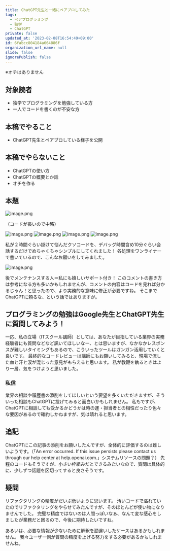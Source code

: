 ```yaml
---
title: ChatGPT先生と一緒にペアプロしてみた
tags:
  - ペアプログラミング
  - 独学
  - ChatGPT
private: false
updated_at: '2023-02-08T16:54:49+09:00'
id: 6fabcc804184a664886f
organization_url_name: null
slide: false
ignorePublish: false
---
```

※オチはありません

## 対象読者
- 独学でプログラミングを勉強している方
- 一人でコードを書くのが不安な方

## 本稿でやること
- ChatGPT先生とペアプロしている様子を公開

## 本稿でやらないこと
- ChatGPTの使い方
- ChatGPTの概要とか話
- オチを作る

## 本題
![image.png](https://qiita-image-store.s3.ap-northeast-1.amazonaws.com/0/122800/0b57e763-897c-5dc1-6d48-10d0824e7cc1.png)

（コードが長いので中略）

![image.png](https://qiita-image-store.s3.ap-northeast-1.amazonaws.com/0/122800/98176058-4c4b-3fa9-9bc8-521da4793ad1.png)
![image.png](https://qiita-image-store.s3.ap-northeast-1.amazonaws.com/0/122800/5fd47014-3839-5999-268b-4bf52434b599.png)
![image.png](https://qiita-image-store.s3.ap-northeast-1.amazonaws.com/0/122800/e771ad15-682b-f8cd-f67b-d11ee06bb196.png)
![image.png](https://qiita-image-store.s3.ap-northeast-1.amazonaws.com/0/122800/7645a594-96b8-b96b-c12c-94118caa529c.png)

私が２時間ぐらい掛けて悩んだクソコードを、デバッグ時間含め10分ぐらい会話するだけでめちゃくちゃシンプルにしてくれました！
各処理をワンライナーで書いているので、こんなお願いをしてみました。

![image.png](https://qiita-image-store.s3.ap-northeast-1.amazonaws.com/0/122800/3df985ac-08bd-2981-62bf-723b2b0cbc78.png)

後でメンテナンスする人＝私にも嬉しいサポート付き！
このコメントの書き方は参考になる方も多いかもしれませんが、コメントの内容はコードを見れば分かるじゃん！と思ったので、より実務的な意味に修正が必要ですね。
そこまでChatGPTに頼るな、という話ではありますが。

## プログラミングの勉強はGoogle先生とChatGPT先生に質問してみよう！
一応、私の立場（ITスクール講師）としては、あなたが目指している業界の実務経験者にも質問などなど訊いてほしいなー、とは思いますが、なかなかレスポンスが難しいタイミングもあるので、こういったツールはガンガン活用していくと良いです。
最終的なコードレビューは講師にもお願いしてみると、現場で流した血と汗と涙が混じった意見がもらえると思います。
私が教鞭を執るときはより一層、気をつけようと思いました。

### 私信
業界の相談や履歴書の添削をしてほしいという要望を多くいただきますが、そういった相談もChatGPTに投げてみると面白いかもしれません。
私もですが、ChatGPTに相談しても受かるかどうかは時の運・担当者との相性だったり色々な要因があるので確約しかねますが、気は晴れると思います。


## 追記
ChatGPTにこの記事の添削をお願いしたんですが、全体的に評価するのは難しいようです。（「An error occurred. If this issue persists please contact us through our help center at help.openai.com.」システムリソースの問題？）
先程のコードもそうですが、小さい枠組みだとできるみたいなので、質問は具体的に、少しずつ話題を区切ってすると良さそうです。

## 疑問
リファクタリングの精度がだいぶ低いように思います。
汚いコードで溢れていたのでリファクタリングをやらせてみたんですが、そのほとんどが使い物になりませんでした。
完璧な精度ではないのは人間っぽいなぁ、なんて変な感心をしましたが業務だと困るので、今後に期待したいですね。

あるいは、必要な情報が少ないために解釈を勘違いしたケースはあるかもしれません。
我々ユーザー側が質問の精度を上げる努力をする必要があるかもしれませんね。
